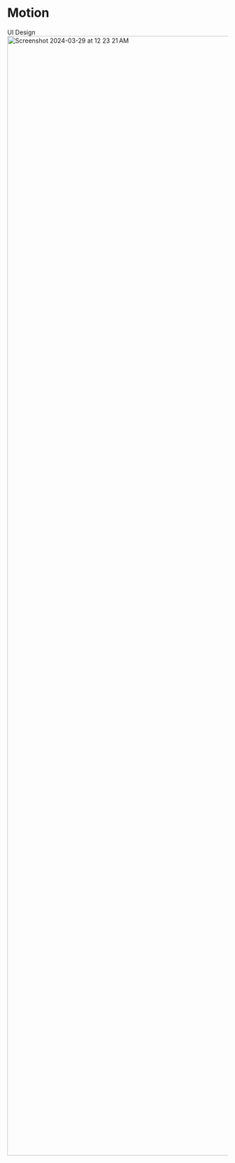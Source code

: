 # Motion
UI Design
<img width="2560" alt="Screenshot 2024-03-29 at 12 23 21 AM" src="https://github.com/zyniiee/Motion/assets/70428492/43748432-d6cd-4cd2-abbb-6462a3ce8e17">
